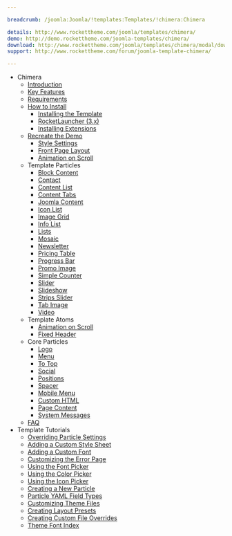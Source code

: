 ```yaml
---

breadcrumb: /joomla:Joomla/!templates:Templates/!chimera:Chimera

details: http://www.rockettheme.com/joomla/templates/chimera/
demo: http://demo.rockettheme.com/joomla-templates/chimera/
download: http://www.rockettheme.com/joomla/templates/chimera/modal/downloads
support: http://www.rockettheme.com/forum/joomla-template-chimera/

---
```


* Chimera
    + [Introduction]()
    * [Key Features](INDEX.md#key-features)
    * [Requirements](INDEX.md#requirements)
    * [How to Install](../../platform/templates.md#how-to-install)
        * [Installing the Template](http://docs.gantry.org/gantry5/basics/installation#installing-a-gantry-theme)
        * [RocketLauncher (3.x)](../../platform/rocketlauncher_3x.md)
        * [Installing Extensions](../../platform/extensions.md#how-to-install-an-extension)
    * [Recreate the Demo](demo.md)
        * [Style Settings](demo_settings.md)
        * [Front Page Layout](demo.md#home-page-layout-presets)
        - [Animation on Scroll](atom_aos.md)         
    + Template Particles  
        + [Block Content](particle_block.md)
        + [Contact](particle_contact.md)
        + [Content List](particle_contentlist.md)
        + [Content Tabs](particle_contenttabs.md)
        + [Joomla Content](particle_joomla.md)
        + [Icon List](particle_iconlist.md)
        + [Image Grid](particle_image.md)
        + [Info List](particle_info.md)
        + [Lists](particle_lists.md)
        + [Mosaic](particle_mosaic.md)
        + [Newsletter](particle_newsletter.md)
        + [Pricing Table](particle_pricing.md)
        + [Progress Bar](particle_progressbar.md)
        + [Promo Image](particle_promoimage.md)
        + [Simple Counter](particle_simplecounter.md)
        + [Slider](particle_slider.md)
        + [Slideshow](particle_slideshow.md)
        + [Strips Slider](particle_stripsslider.md)
        + [Tab Image](particle_tabimage.md)
        + [Video](particle_video.md)
    + Template Atoms
        + [Animation on Scroll](atom_aos.md)
        + [Fixed Header](atom_fixedheader.md)
    + Core Particles
        + [Logo](http://docs.gantry.org/gantry5/particles/logo)
        + [Menu](http://docs.gantry.org/gantry5/particles/menu-control)
        + [To Top](http://docs.gantry.org/gantry5/particles/to-top)
        + [Social](http://docs.gantry.org/gantry5/particles/social)
        + [Positions](http://docs.gantry.org/gantry5/particles/position)
        + [Spacer](http://docs.gantry.org/gantry5/particles/spacer)
        + [Mobile Menu](http://docs.gantry.org/gantry5/particles/mobile-menu)
        + [Custom HTML](http://docs.gantry.org/gantry5/particles/custom-html)
        + [Page Content](http://docs.gantry.org/gantry5/particles/page-content)
        + [System Messages](http://docs.gantry.org/gantry5/particles/system-messages)
    + [FAQ](faq.md)
* Template Tutorials
    * [Overriding Particle Settings](http://docs.gantry.org/gantry5/tutorials/overriding-particle-settings)
    * [Adding a Custom Style Sheet](http://docs.gantry.org/gantry5/tutorials/adding-a-custom-style-sheet)
    * [Adding a Custom Font](http://docs.gantry.org/gantry5/tutorials/fonts)
    * [Customizing the Error Page](http://docs.gantry.org/gantry5/tutorials/customize-the-error-page)
    * [Using the Font Picker](http://docs.gantry.org/gantry5/tutorials/using-the-font-picker)
    * [Using the Color Picker](http://docs.gantry.org/gantry5/tutorials/using-the-color-picker)
    * [Using the Icon Picker](http://docs.gantry.org/gantry5/tutorials/using-the-icon-picker)
    * [Creating a New Particle](http://docs.gantry.org/gantry5/advanced/creating-a-new-particle)
    * [Particle YAML Field Types](http://docs.gantry.org/gantry5/advanced/particle-yaml-field-types)
    * [Customizing Theme Files](http://docs.gantry.org/gantry5/advanced/customizing-theme-files)
    * [Creating Layout Presets](http://docs.gantry.org/gantry5/advanced/creating-layout-presets)
    * [Creating Custom File Overrides](http://docs.gantry.org/gantry5/advanced/file-overrides)
    * [Theme Font Index](../../../technical_tips/general/font_index.md)
